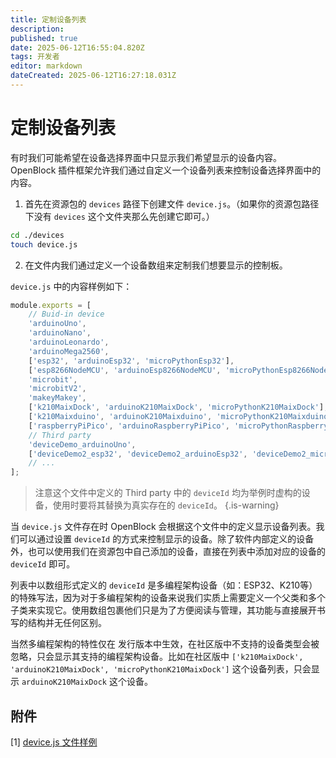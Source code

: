 ```yaml
---
title: 定制设备列表
description: 
published: true
date: 2025-06-12T16:55:04.820Z
tags: 开发者
editor: markdown
dateCreated: 2025-06-12T16:27:18.031Z
---
```


# 定制设备列表

有时我们可能希望在设备选择界面中只显示我们希望显示的设备内容。OpenBlock 插件框架允许我们通过自定义一个设备列表来控制设备选择界面中的内容。

1. 首先在资源包的 `devices` 路径下创建文件 `device.js`。（如果你的资源包路径下没有 `devices` 这个文件夹那么先创建它即可。）

``` bash
cd ./devices
touch device.js
```

2. 在文件内我们通过定义一个设备数组来定制我们想要显示的控制板。

`device.js` 中的内容样例如下：
```js
module.exports = [
    // Buid-in device
    'arduinoUno',
    'arduinoNano',
    'arduinoLeonardo',
    'arduinoMega2560',
    ['esp32', 'arduinoEsp32', 'microPythonEsp32'],
    ['esp8266NodeMCU', 'arduinoEsp8266NodeMCU', 'microPythonEsp8266NodeMCU'],
    'microbit',
    'microbitV2',
    'makeyMakey',
    ['k210MaixDock', 'arduinoK210MaixDock', 'microPythonK210MaixDock'],
    ['k210Maixduino', 'arduinoK210Maixduino', 'microPythonK210Maixduino'],
    ['raspberryPiPico', 'arduinoRaspberryPiPico', 'microPythonRaspberryPiPico'],
    // Third party
    'deviceDemo_arduinoUno',
    ['deviceDemo2_esp32', 'deviceDemo2_arduinoEsp32', 'deviceDemo2_microPythonEsp32']
  	// ...
];
```
> 注意这个文件中定义的 Third party 中的 `deviceId` 均为举例时虚构的设备，使用时要将其替换为真实存在的 `deviceId`。
{.is-warning}

当 `device.js` 文件存在时 OpenBlock 会根据这个文件中的定义显示设备列表。我们可以通过设置 `deviceId` 的方式来控制显示的设备。除了软件内部定义的设备外，也可以使用我们在资源包中自己添加的设备，直接在列表中添加对应的设备的 `deviceId` 即可。

列表中以数组形式定义的 `deviceId` 是多编程架构设备（如：ESP32、K210等）的特殊写法，因为对于多编程架构的设备来说我们实质上需要定义一个父类和多个子类来实现它。使用数组包裹他们只是为了方便阅读与管理，其功能与直接展开书写的结构并无任何区别。

当然多编程架构的特性仅在 发行版本中生效，在社区版中不支持的设备类型会被忽略，只会显示其支持的编程架构设备。比如在社区版中 `['k210MaixDock', 'arduinoK210MaixDock', 'microPythonK210MaixDock']` 这个设备列表，只会显示 `arduinoK210MaixDock` 这个设备。

## 附件

[1] [device.js 文件样例](/developer-guide/plugin-development/customizing-device-list/device.js)